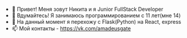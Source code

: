 - 👋 Привет! Меня зовут Никита и я Junior FullStack Developer
- 👀 Вдумайтесь! Я занимаюсь программированием с 11 лет(мне 14)
- 🌱 На данный момент я перехожу с Flask(Python) на React, express
- 📫 Мой контакты - https://vk.com/amadeusgate
